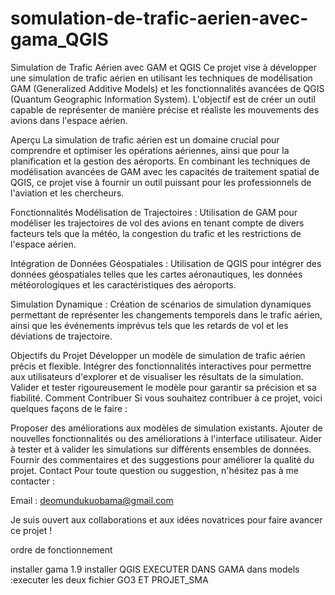 # somulation-de-trafic-aerien-avec-gama_QGIS
Simulation de Trafic Aérien avec GAM et QGIS
Ce projet vise à développer une simulation de trafic aérien en utilisant les techniques de modélisation GAM (Generalized Additive Models) et les fonctionnalités avancées de QGIS (Quantum Geographic Information System). L'objectif est de créer un outil capable de représenter de manière précise et réaliste les mouvements des avions dans l'espace aérien.

Aperçu
La simulation de trafic aérien est un domaine crucial pour comprendre et optimiser les opérations aériennes, ainsi que pour la planification et la gestion des aéroports. En combinant les techniques de modélisation avancées de GAM avec les capacités de traitement spatial de QGIS, ce projet vise à fournir un outil puissant pour les professionnels de l'aviation et les chercheurs.

Fonctionnalités
Modélisation de Trajectoires : Utilisation de GAM pour modéliser les trajectoires de vol des avions en tenant compte de divers facteurs tels que la météo, la congestion du trafic et les restrictions de l'espace aérien.

Intégration de Données Géospatiales : Utilisation de QGIS pour intégrer des données géospatiales telles que les cartes aéronautiques, les données météorologiques et les caractéristiques des aéroports.

Simulation Dynamique : Création de scénarios de simulation dynamiques permettant de représenter les changements temporels dans le trafic aérien, ainsi que les événements imprévus tels que les retards de vol et les déviations de trajectoire.

Objectifs du Projet
Développer un modèle de simulation de trafic aérien précis et flexible.
Intégrer des fonctionnalités interactives pour permettre aux utilisateurs d'explorer et de visualiser les résultats de la simulation.
Valider et tester rigoureusement le modèle pour garantir sa précision et sa fiabilité.
Comment Contribuer
Si vous souhaitez contribuer à ce projet, voici quelques façons de le faire :

Proposer des améliorations aux modèles de simulation existants.
Ajouter de nouvelles fonctionnalités ou des améliorations à l'interface utilisateur.
Aider à tester et à valider les simulations sur différents ensembles de données.
Fournir des commentaires et des suggestions pour améliorer la qualité du projet.
Contact
Pour toute question ou suggestion, n'hésitez pas à me contacter :

Email : deomundukuobama@gmail.com

Je suis ouvert aux collaborations et aux idées novatrices pour faire avancer ce projet !

ordre de fonctionnement 

installer gama 1.9
installer QGIS 
EXECUTER DANS GAMA 
dans models :executer les deux fichier GO3 ET PROJET_SMA


